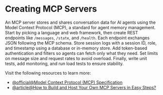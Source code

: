 # Creating MCP Servers

An MCP server stores and shares conversation data for AI agents using the Model Context Protocol (MCP), a standard for agent memory management. Start by picking a language and web framework, then create REST endpoints like `/messages`, `/state`, and `/health`. Each endpoint exchanges JSON following the MCP schema. Store session logs with a session ID, role, and timestamp using a database or in-memory store. Add token-based authentication and filters so agents can fetch only what they need. Set limits on message size and request rates to avoid overload. Finally, write unit tests, add monitoring, and run load tests to ensure stability.

Visit the following resources to learn more:

- [@official@Model Context Protocol (MCP) Specification](https://www.anthropic.com/news/model-context-protocol)
- [@article@How to Build and Host Your Own MCP Servers in Easy Steps?](https://collabnix.com/how-to-build-and-host-your-own-mcp-servers-in-easy-steps/)
